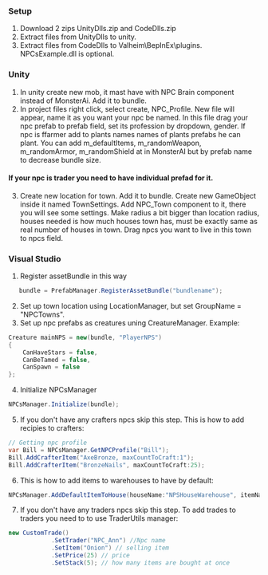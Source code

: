 ### Setup

1. Download 2 zips UnityDlls.zip and CodeDlls.zip
2. Extract files from UnityDlls to unity.
3. Extract files from CodeDlls to Valheim\BepInEx\plugins. NPCsExample.dll is optional.

### Unity

1. In unity create new mob, it mast have with NPC Brain component instead of MonsterAi. Add it to bundle.
2. In project files right click, select create, NPC_Profile. New file will appear, name it as you want your npc be
   named.
   In this file drag your npc prefab to prefab field, set its profession by dropdown, gender.
   If npc is ffarmer add to plants names names of plants prefabs he can plant.
   You can add m_defaultItems, m_randomWeapon, m_randomArmor, m_randomShield at in MonsterAI but by prefab name to
   decrease bundle size.

#### If your npc is trader you need to have individual prefad for it.

3. Create new location for town. Add it to bundle.
   Create new GameObject inside it named TownSettings. Add NPC_Town component to it, there you will see some settings.
   Make radius a bit bigger than location radius, houses needed is how much houses town has, must be exactly same as
   real number of houses in town. Drag npcs you want to live in this town to npcs field.

### Visual Studio

1. Register assetBundle in this way

```csharp
   bundle = PrefabManager.RegisterAssetBundle("bundlename");
```

2. Set up town location using LocationManager, but set GroupName = "NPCTowns".
3. Set up npc prefabs as creatures uning CreatureManager. Example:

```csharp
Creature mainNPS = new(bundle, "PlayerNPS")
{
    CanHaveStars = false,
    CanBeTamed = false,
    CanSpawn = false
};
```

4. Initialize NPCsManager

```csharp
NPCsManager.Initialize(bundle);
```

5. If you don't have any crafters npcs skip this step.
   This is how to add recipies to crafters:

```csharp
// Getting npc profile
var Bill = NPCsManager.GetNPCProfile("Bill");
Bill.AddCrafterItem("AxeBronze, maxCountToCraft:1");
Bill.AddCrafterItem("BronzeNails", maxCountToCraft:25);
```

6. This is how to add items to warehouses to have by default:

```csharp
NPCsManager.AddDefaultItemToHouse(houseName:"NPSHouseWarehouse", itemName:"CookedDeerMeat", count:80);
```

7. If you don't have any traders npcs skip this step.
   To add trades to traders you need to to use TraderUtils manager:

```csharp
new CustomTrade()
            .SetTrader("NPC_Ann") //Npc name
            .SetItem("Onion") // selling item 
            .SetPrice(25) // price
            .SetStack(5); // how many items are bought at once
```